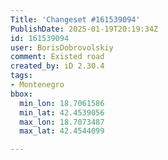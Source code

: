 ```yaml
---
Title: 'Changeset #161539094'
PublishDate: 2025-01-19T20:19:34Z
id: 161539094
user: BorisDobrovolskiy
comment: Existed road
created_by: iD 2.30.4
tags:
- Montenegro
bbox:
  min_lon: 18.7061586
  min_lat: 42.4539056
  max_lon: 18.7073487
  max_lat: 42.4544099

---
```

